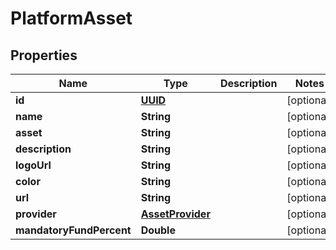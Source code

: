# PlatformAsset

## Properties
Name | Type | Description | Notes
------------ | ------------- | ------------- | -------------
**id** | [**UUID**](UUID.md) |  |  [optional]
**name** | **String** |  |  [optional]
**asset** | **String** |  |  [optional]
**description** | **String** |  |  [optional]
**logoUrl** | **String** |  |  [optional]
**color** | **String** |  |  [optional]
**url** | **String** |  |  [optional]
**provider** | [**AssetProvider**](AssetProvider.md) |  |  [optional]
**mandatoryFundPercent** | **Double** |  |  [optional]

